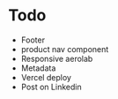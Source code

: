 # Todo 

- Footer
- product nav component
- Responsive aerolab
- Metadata
- Vercel deploy
- Post on Linkedin

